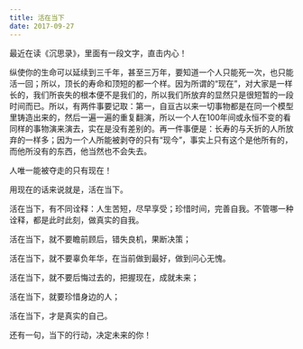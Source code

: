 ```yaml
---
title: 活在当下
date: 2017-09-27
---
```

最近在读《沉思录》，里面有一段文字，直击内心！
<!-- more -->

纵使你的生命可以延续到三千年，甚至三万年，要知道一个人只能死一次，也只能活一回；所以，顶长的寿命和顶短的都一个样。因为所谓的“现在”，对大家是一样长的，我们所丧失的根本便不是我们的，所以我们所放弃的显然只是很短暂的一段时间而已。所以，有两件事要记取：第一，自亘古以来一切事物都是在同一个模型里铸造出来的，然后一遍一遍的重复翻演，所以一个人在100年间或永恒不变的看同样的事物演来演去，实在是没有差别的。再一件事便是：长寿的与夭折的人所放弃的一样多；因为一个人所能被剥夺的只有“现今”，事实上只有这个是他所有的，而他所没有的东西，他当然也不会失去。

人唯一能被夺走的只有现在！

用现在的话来说就是，活在当下。

活在当下，有不同诠释：人生苦短，尽早享受；珍惜时间，完善自我。不管哪一种诠释，都是此时此刻，做真实的自我。

活在当下，就不要瞻前顾后，错失良机，果断决策；

活在当下，就不要辜负年华，在当前做到最好，做到问心无愧。

活在当下，就不要后悔过去的，把握现在，成就未来；

活在当下，就要珍惜身边的人；

活在当下，才是真实的自己。

还有一句，当下的行动，决定未来的你！